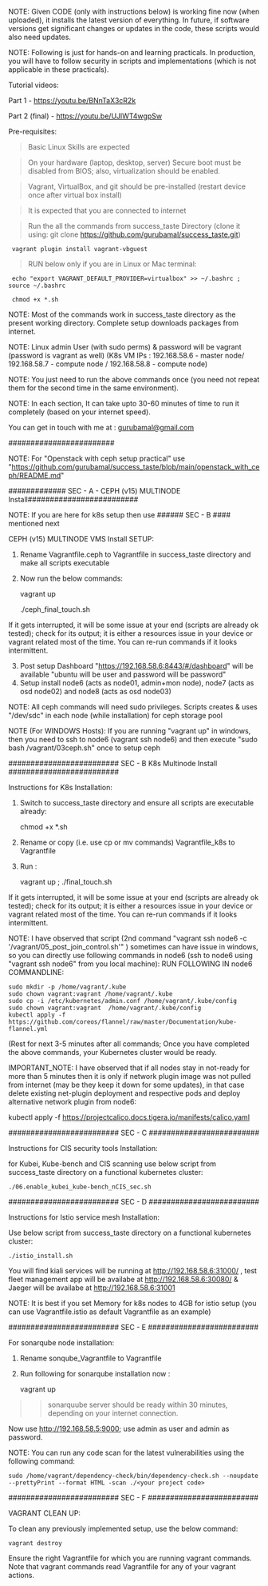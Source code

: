 NOTE:
Given CODE (only with instructions below) is working fine now (when uploaded), it installs the latest version of everything. In future, if software versions get significant changes or updates in the code, these scripts would also need updates. 

NOTE: Following is just for hands-on and learning practicals. In production, you will have to follow security in scripts and implementations (which is not applicable in these practicals).


Tutorial videos:

Part 1  - https://youtu.be/BNnTaX3cR2k

Part 2 (final) - https://youtu.be/UJlWT4wgpSw

Pre-requisites:

> Basic Linux Skills are expected

> On your hardware (laptop, desktop, server) Secure boot must be disabled from BIOS; also, virtualization should be enabled.

> Vagrant, VirtualBox, and git should be pre-installed (restart device once after virtual box install)

> It is expected that you are connected to internet 

> Run the all the commands from success_taste Directory (clone it using: git clone https://github.com/gurubamal/success_taste.git)

     vagrant plugin install vagrant-vbguest
 
> RUN below only if you are in Linux or Mac terminal:

     echo "export VAGRANT_DEFAULT_PROVIDER=virtualbox" >> ~/.bashrc ; source ~/.bashrc

     chmod +x *.sh

NOTE: Most of the commands work in success_taste directory as the present working directory. Complete setup downloads packages from internet. 

NOTE: Linux admin User (with sudo perms) & password will be vagrant (password is vagrant as well) (K8s VM IPs : 192.168.58.6 - master node/ 192.168.58.7 - compute node / 192.168.58.8 - compute node)

NOTE: You just need to run the above commands once (you need not repeat them for the second time in the same environment). 

NOTE: In each section, It can take upto 30-60 minutes of time to run it completely (based on your internet speed).

You can get in touch with me at : gurubamal@gmail.com

########################

NOTE: For "Openstack with ceph setup practical" use "https://github.com/gurubamal/success_taste/blob/main/openstack_with_ceph/README.md"

############# SEC - A - CEPH (v15) MULTINODE Install#########################

NOTE: If you are here for k8s setup then use ###### SEC - B ####  mentioned next 

CEPH (v15) MULTINODE VMS Install SETUP:

1) Rename Vagrantfile.ceph to Vagrantfile in success_taste directory and make all scripts executable
     	
2) Now run the below commands:

	vagrant up 
	
	./ceph_final_touch.sh

If it gets interrupted, it will be some issue at your end (scripts are already ok tested); check for its output; it is either a resources issue in your device or vagrant related most of the time. You can re-run commands if it looks intermittent. 

3)  Post setup Dashboard "https://192.168.58.6:8443/#/dashboard" will be available "ubuntu will be user and password will be password"
4)  Setup install node6 (acts as node01, admin+mon node), node7 (acts as osd node02) and node8 (acts as osd node03)  

NOTE: All ceph commands will need sudo privileges. Scripts creates & uses "/dev/sdc" in each node (while installation) for ceph storage pool 

NOTE (For WINDOWS Hosts):
If you are running "vagrant up" in windows, then you need to ssh to node6 (vagrant ssh node6) and then execute "sudo bash /vagrant/03ceph.sh" once to setup ceph


######################### SEC - B K8s Multinode Install #########################

Instructions for K8s Installation:

1) Switch to success_taste directory and ensure all scripts are executable already:
	
	chmod +x *.sh


2) Rename or copy (i.e. use cp or mv commands) Vagrantfile_k8s to Vagrantfile 


3)  Run :
	
	vagrant up ; ./final_touch.sh
	
		
If it gets interrupted, it will be some issue at your end (scripts are already ok tested); check for its output; it is either a resources issue in your device or vagrant related most of the time. You can re-run commands if it looks intermittent. 

NOTE: I have observed that script (2nd command "vagrant ssh node6  -c '/vagrant/05_post_join_control.sh'" ) sometimes can have issue in windows, so you can directly use following commands in node6 (ssh to node6 using "vagrant ssh node6" from you local machine):
RUN FOLLOWING IN node6 COMMANDLINE:

	sudo mkdir -p /home/vagrant/.kube
	sudo chown vagrant:vagrant /home/vagrant/.kube
	sudo cp -i /etc/kubernetes/admin.conf /home/vagrant/.kube/config
	sudo chown vagrant:vagrant  /home/vagrant/.kube/config
	kubectl apply -f https://github.com/coreos/flannel/raw/master/Documentation/kube-flannel.yml


 (Rest for next 3-5 minutes after all commands; Once you have completed the above commands, your Kubernetes cluster would be ready.
 
 IMPORTANT_NOTE: I have observed that if all nodes stay in not-ready for more than 5 minutes then it is only if network plugin image was not pulled from internet (may be they keep it down for some updates), in that case delete existing net-plugin deployment and respective pods and deploy alternative network plugin from node6:
 
kubectl apply -f https://projectcalico.docs.tigera.io/manifests/calico.yaml



######################### SEC - C #########################

Instructions for CIS security tools Installation:

for Kubei, Kube-bench and CIS scanning  use below script from success_taste directory on a functional kubernetes cluster:

	./06.enable_kubei_kube-bench_nCIS_sec.sh

######################### SEC - D #########################

Instructions for  Istio service mesh Installation:

Use below script from success_taste directory on a functional kubernetes cluster:

	./istio_install.sh

You will find kiali services will be running at http://192.168.58.6:31000/ ,  test fleet management app will be availabe at http://192.168.58.6:30080/ & Jaeger will be availabe at http://192.168.58.6:31001

NOTE: It is best if you set Memory for k8s nodes to 4GB for istio setup (you can use Vagrantfile.istio as default Vagrantfile as an example)

######################### SEC - E #########################

For sonarqube node installation:

1) Rename sonqube_Vagrantfile to Vagrantfile

2) Run following for sonarqube installation now :
	
	vagrant up

>>sonarquube server should be ready within 30 minutes, depending on your internet connection.

Now use http://192.168.58.5:9000; use admin as user and admin as password.

NOTE: You can run any code scan for the latest vulnerabilities using the following command:
	
	sudo /home/vagrant/dependency-check/bin/dependency-check.sh --noupdate --prettyPrint --format HTML -scan ./<your project code>


######################### SEC - F #########################

VAGRANT CLEAN UP:

To clean any previously implemented setup, use the below command:

	vagrant destroy

Ensure the right Vagrantfile for which you are running vagrant commands. Note that vagrant commands read  Vagrantfile for any of your vagrant actions.



